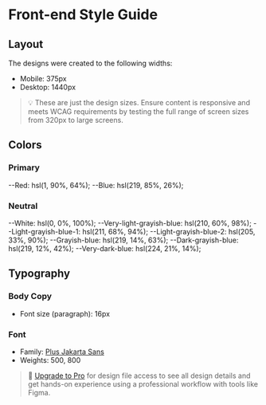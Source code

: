# Front-end Style Guide

## Layout

The designs were created to the following widths:

- Mobile: 375px
- Desktop: 1440px

> 💡 These are just the design sizes. Ensure content is responsive and meets WCAG requirements by testing the full range of screen sizes from 320px to large screens.

## Colors

### Primary

--Red: hsl(1, 90%, 64%);
--Blue: hsl(219, 85%, 26%);

### Neutral

--White: hsl(0, 0%, 100%);
--Very-light-grayish-blue: hsl(210, 60%, 98%);
--Light-grayish-blue-1: hsl(211, 68%, 94%);
--Light-grayish-blue-2: hsl(205, 33%, 90%);
--Grayish-blue: hsl(219, 14%, 63%);
--Dark-grayish-blue: hsl(219, 12%, 42%);
--Very-dark-blue: hsl(224, 21%, 14%);

## Typography

### Body Copy

- Font size (paragraph): 16px

### Font

- Family: [Plus Jakarta Sans](https://fonts.google.com/specimen/Plus+Jakarta+Sans)
- Weights: 500, 800

> 💎 [Upgrade to Pro](https://www.frontendmentor.io/pro?ref=style-guide) for design file access to see all design details and get hands-on experience using a professional workflow with tools like Figma.
